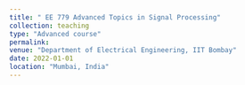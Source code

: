 ```yaml
---
title: " EE 779 Advanced Topics in Signal Processing"
collection: teaching
type: "Advanced course"
permalink: 
venue: "Department of Electrical Engineering, IIT Bombay"
date: 2022-01-01
location: "Mumbai, India"
---
```


